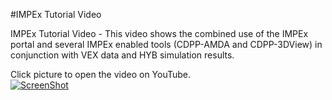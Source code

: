 #IMPEx Tutorial Video

IMPEx Tutorial Video - This video shows the combined use of the IMPEx portal and several IMPEx enabled tools (CDPP-AMDA and CDPP-3DView) in conjunction with VEX data and HYB simulation results.  

Click picture to open the video on YouTube.  
[![ScreenShot](https://raw.githubusercontent.com/megadiesel705/tutorials/master/IMPEx_FP7/SINP-Model-Demonstrators/img/Video_Tutorial_Cover.png)](https://youtu.be/3u09TNKY2nU)

